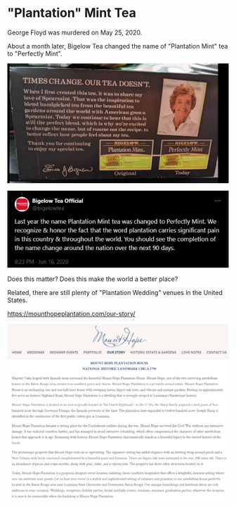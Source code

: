 # "Plantation" Mint Tea

George Floyd was murdered on May 25, 2020.

About a month later, Bigelow Tea changed the name of "Plantation Mint" tea to "Perfectly Mint". 

![Picture of a box of Mint Tea](./tea/tea.png)

![Screenshot from Twitter](./tea/tea_twitter.png)

Does this matter? Does this make the world a better place?  

Related, there are still plenty of "Plantation Wedding" venues in the United States.

<https://mounthopeplantation.com/our-story/>

![Screenshot from Mount Hope Plantation House wedding venue](./tea/MountHopePlantation.png)